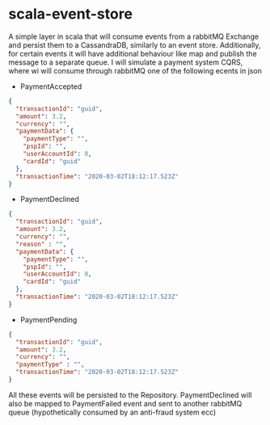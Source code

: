# scala-event-store
A simple layer in scala that will consume events from a rabbitMQ Exchange and persist them to a CassandraDB, similarly to an event store.
Additionally, for certain events it will have additional behaviour like map and publish the message to a separate queue.
I will simulate a payment system CQRS, where wi will consume through rabbitMQ one of the following ecents in json

- PaymentAccepted
```json
{
  "transactionId": "guid",
  "amount": 3.2,
  "currency": "",
  "paymentData": {
    "paymentType": "",
    "pspId": "",
    "userAccountId": 0,
    "cardId": "guid"
  },
  "transactionTime": "2020-03-02T18:12:17.523Z"
}
```
- PaymentDeclined
```json
{
  "transactionId": "guid",
  "amount": 3.2,
  "currency": "",
  "reason" : "",
  "paymentData": {
    "paymentType": "",
    "pspId": "",
    "userAccountId": 0,
    "cardId": "guid"
  },
  "transactionTime": "2020-03-02T18:12:17.523Z"
}
```
- PaymentPending
```json
{
  "transactionId": "guid",
  "amount": 3.2,
  "currency": "",
  "paymentType" : "",
  "transactionTime": "2020-03-02T18:12:17.523Z"
}
```
All these events will be persisted to the Repository.
PaymentDeclined will also be mapped to PaymentFailed event and sent to another rabbitMQ queue (hypothetically consumed by an anti-fraud system ecc) 
